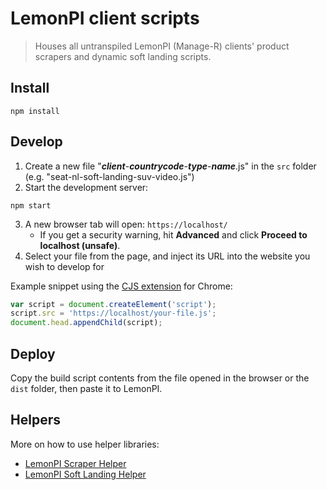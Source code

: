 # LemonPI client scripts

> Houses all untranspiled LemonPI (Manage-R) clients' product scrapers and dynamic soft landing scripts.

## Install

```shell
npm install
```

## Develop

1. Create a new file "**_client_**-**_countrycode_**-**_type_**-**_name_**.js" in the `src` folder (e.g. "seat-nl-soft-landing-suv-video.js")
2. Start the development server:

```shell
npm start
```

3. A new browser tab will open: `https://localhost/`
   - If you get a security warning, hit **Advanced** and click **Proceed to localhost (unsafe)**.
4. Select your file from the page, and inject its URL into the website you wish to develop for

Example snippet using the [CJS extension](https://chrome.google.com/webstore/detail/custom-javascript-for-web/poakhlngfciodnhlhhgnaaelnpjljija) for Chrome:

```js
var script = document.createElement('script');
script.src = 'https://localhost/your-file.js';
document.head.appendChild(script);
```

## Deploy

Copy the build script contents from the file opened in the browser or the `dist` folder, then paste it to LemonPI.

## Helpers

More on how to use helper libraries:

- [LemonPI Scraper Helper](https://www.npmjs.com/package/lemonpi-scraper-helper)
- [LemonPI Soft Landing Helper](https://www.npmjs.com/package/lemonpi-soft-landing-helper)
